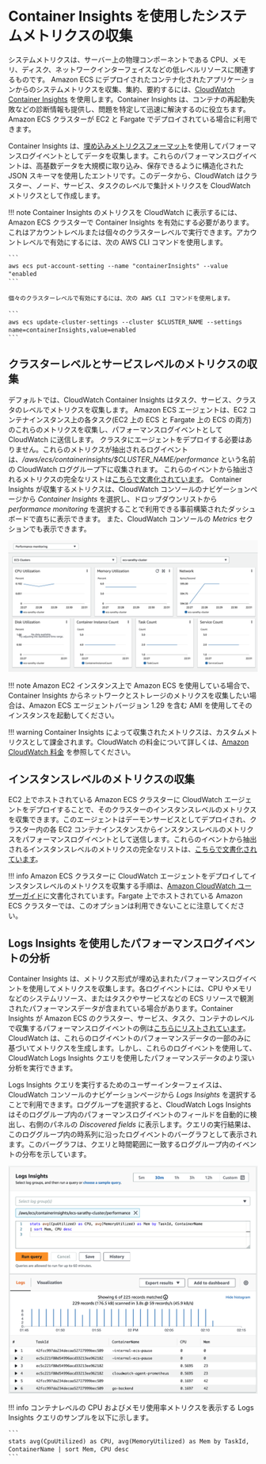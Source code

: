 # Container Insights を使用したシステムメトリクスの収集

システムメトリクスは、サーバー上の物理コンポーネントである CPU、メモリ、ディスク、ネットワークインターフェイスなどの低レベルリソースに関連するものです。
Amazon ECS にデプロイされたコンテナ化されたアプリケーションからのシステムメトリクスを収集、集約、要約するには、[CloudWatch Container Insights](https://docs.aws.amazon.com/ja_jp/AmazonCloudWatch/latest/monitoring/ContainerInsights.html) を使用します。Container Insights は、コンテナの再起動失敗などの診断情報も提供し、問題を特定して迅速に解決するのに役立ちます。Amazon ECS クラスターが EC2 と Fargate でデプロイされている場合に利用できます。

Container Insights は、[埋め込みメトリクスフォーマット](https://docs.aws.amazon.com/ja_jp/AmazonCloudWatch/latest/monitoring/CloudWatch_Embedded_Metric_Format.html)を使用してパフォーマンスログイベントとしてデータを収集します。これらのパフォーマンスログイベントは、高基数データを大規模に取り込み、保存できるように構造化された JSON スキーマを使用したエントリです。このデータから、CloudWatch はクラスター、ノード、サービス、タスクのレベルで集計メトリクスを CloudWatch メトリクスとして作成します。

!!! note
	Container Insights のメトリクスを CloudWatch に表示するには、Amazon ECS クラスターで Container Insights を有効にする必要があります。これはアカウントレベルまたは個々のクラスターレベルで実行できます。アカウントレベルで有効にするには、次の AWS CLI コマンドを使用します。

    ```
    aws ecs put-account-setting --name "containerInsights" --value "enabled
    ```

    個々のクラスターレベルで有効にするには、次の AWS CLI コマンドを使用します。

    ```
    aws ecs update-cluster-settings --cluster $CLUSTER_NAME --settings name=containerInsights,value=enabled
    ```

## クラスターレベルとサービスレベルのメトリクスの収集

デフォルトでは、CloudWatch Container Insights はタスク、サービス、クラスタのレベルでメトリクスを収集します。
Amazon ECS エージェントは、EC2 コンテナインスタンス上の各タスク(EC2 上の ECS と Fargate 上の ECS の両方)のこれらのメトリクスを収集し、パフォーマンスログイベントとして CloudWatch に送信します。
クラスタにエージェントをデプロイする必要はありません。これらのメトリクスが抽出されるログイベントは、*/aws/ecs/containerinsights/$CLUSTER_NAME/performance* という名前の CloudWatch ロググループ下に収集されます。
これらのイベントから抽出されるメトリクスの完全なリストは[こちらで文書化されています](https://docs.aws.amazon.com/AmazonCloudWatch/latest/monitoring/Container-Insights-metrics-ECS.html)。
Container Insights が収集するメトリクスは、CloudWatch コンソールのナビゲーションページから *Container Insights* を選択し、ドロップダウンリストから *performance monitoring* を選択することで利用できる事前構築されたダッシュボードで直ちに表示できます。
また、CloudWatch コンソールの *Metrics* セクションでも表示できます。

![Container Insights metrics dashboard](../../../../images/ContainerInsightsMetrics.png)

!!! note
    Amazon EC2 インスタンス上で Amazon ECS を使用している場合で、Container Insights からネットワークとストレージのメトリクスを収集したい場合は、Amazon ECS エージェントバージョン 1.29 を含む AMI を使用してそのインスタンスを起動してください。
    
!!! warning
    Container Insights によって収集されたメトリクスは、カスタムメトリクスとして課金されます。CloudWatch の料金について詳しくは、[Amazon CloudWatch 料金](https://aws.amazon.com/cloudwatch/pricing/) を参照してください。

## インスタンスレベルのメトリクスの収集

EC2 上でホストされている Amazon ECS クラスターに CloudWatch エージェントをデプロイすることで、そのクラスターのインスタンスレベルのメトリクスを収集できます。このエージェントはデーモンサービスとしてデプロイされ、クラスター内の各 EC2 コンテナインスタンスからインスタンスレベルのメトリクスをパフォーマンスログイベントとして送信します。これらのイベントから抽出されるインスタンスレベルのメトリクスの完全なリストは、[こちらで文書化されています](https://docs.aws.amazon.com/AmazonCloudWatch/latest/monitoring/Container-Insights-metrics-ECS.html)。

!!! info
    Amazon ECS クラスターに CloudWatch エージェントをデプロイしてインスタンスレベルのメトリクスを収集する手順は、[Amazon CloudWatch ユーザーガイド](https://docs.aws.amazon.com/AmazonCloudWatch/latest/monitoring/deploy-container-insights-ECS-instancelevel.html)に文書化されています。Fargate 上でホストされている Amazon ECS クラスターでは、このオプションは利用できないことに注意してください。

## Logs Insights を使用したパフォーマンスログイベントの分析

Container Insights は、メトリクス形式が埋め込まれたパフォーマンスログイベントを使用してメトリクスを収集します。各ログイベントには、CPU やメモリなどのシステムリソース、またはタスクやサービスなどの ECS リソースで観測されたパフォーマンスデータが含まれている場合があります。Container Insights が Amazon ECS のクラスター、サービス、タスク、コンテナのレベルで収集するパフォーマンスログイベントの例は[こちらにリストされています](https://docs.aws.amazon.com/AmazonCloudWatch/latest/monitoring/Container-Insights-reference-performance-logs-ECS.html)。CloudWatch は、これらのログイベントのパフォーマンスデータの一部のみに基づいてメトリクスを生成します。しかし、これらのログイベントを使用して、CloudWatch Logs Insights クエリを使用したパフォーマンスデータのより深い分析を実行できます。

Logs Insights クエリを実行するためのユーザーインターフェイスは、CloudWatch コンソールのナビゲーションページから *Logs Insights* を選択することで利用できます。ロググループを選択すると、CloudWatch Logs Insights はそのロググループ内のパフォーマンスログイベントのフィールドを自動的に検出し、右側のパネルの *Discovered fields* に表示します。クエリの実行結果は、このロググループ内の時系列に沿ったログイベントのバーグラフとして表示されます。このバーグラフは、クエリと時間範囲に一致するロググループ内のイベントの分布を示しています。

![Logs Insights ダッシュボード](../../../../images/LogInsights.png)

!!! info
    コンテナレベルの CPU およびメモリ使用率メトリクスを表示する Logs Insights クエリのサンプルを以下に示します。
    
    ```
    stats avg(CpuUtilized) as CPU, avg(MemoryUtilized) as Mem by TaskId, ContainerName | sort Mem, CPU desc
    ```
